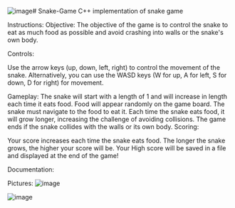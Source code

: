 ![image](https://github.com/MichaelK24/Snake-Game/assets/122942295/4a5699ef-b06e-4671-bf3a-f01060d5c48f)# Snake-Game
C++ implementation of snake game

Instructions:
Objective: The objective of the game is to control the snake to eat as much food as possible and avoid crashing into walls or the snake's own body.

Controls:

Use the arrow keys (up, down, left, right) to control the movement of the snake.
Alternatively, you can use the WASD keys (W for up, A for left, S for down, D for right) for movement.


Gameplay: The snake will start with a length of 1 and will increase in length each time it eats food.
Food will appear randomly on the game board. The snake must navigate to the food to eat it.
Each time the snake eats food, it will grow longer, increasing the challenge of avoiding collisions.
The game ends if the snake collides with the walls or its own body.
Scoring:

Your score increases each time the snake eats food.
The longer the snake grows, the higher your score will be.
Your High score will be saved in a file and displayed at the end of the game!

Documentation: 

Pictures:
![image](https://github.com/MichaelK24/Snake-Game/assets/122942295/6a3fc434-9a6d-435f-bde7-22e746d65d08)

![image](https://github.com/MichaelK24/Snake-Game/assets/122942295/3dce311e-405c-4733-b774-fce75e6b70f3)

